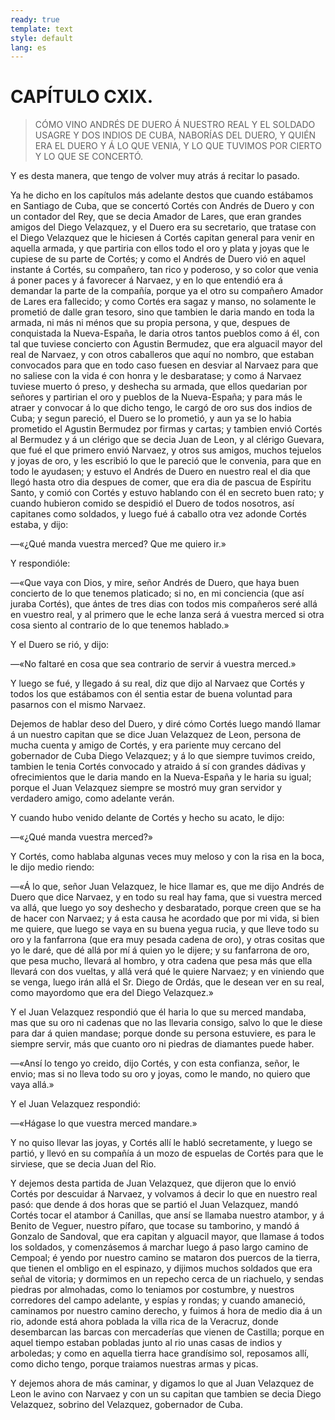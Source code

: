 ```yaml
---
ready: true
template: text
style: default
lang: es
---
```


# CAPÍTULO CXIX.

> CÓMO VINO ANDRÉS DE DUERO Á NUESTRO REAL Y EL SOLDADO USAGRE Y DOS
> INDIOS DE CUBA, NABORÍAS DEL DUERO, Y QUIÉN ERA EL DUERO Y Á LO QUE
> VENIA, Y LO QUE TUVIMOS POR CIERTO Y LO QUE SE CONCERTÓ.


Y es desta manera, que tengo de volver muy atrás á recitar lo pasado.

Ya he dicho en los capítulos más adelante destos que cuando estábamos
en Santiago de Cuba, que se concertó Cortés con Andrés de Duero y con
un contador del Rey, que se decia Amador de Lares, que eran grandes
amigos del Diego Velazquez, y el Duero era su secretario, que tratase
con el Diego Velazquez que le hiciesen á Cortés capitan general para
venir en aquella armada, y que partiria con ellos todo el oro y plata y
joyas que le cupiese de su parte de Cortés; y como el Andrés de Duero
vió en aquel instante á Cortés, su compañero, tan rico y poderoso, y
so color que venia á poner paces y á favorecer á Narvaez, y en lo que
entendió era á demandar la parte de la compañía, porque ya el otro
su compañero Amador de Lares era fallecido; y como Cortés era sagaz
y manso, no solamente le prometió de dalle gran tesoro, sino que
tambien le daria mando en toda la armada, ni más ni ménos que su propia
persona, y que, despues de conquistada la Nueva-España, le daria otros
tantos pueblos como á él, con tal que tuviese concierto con Agustin
Bermudez, que era alguacil mayor del real de Narvaez, y con otros
caballeros que aquí no nombro, que estaban convocados para que en todo
caso fuesen en desviar al Narvaez para que no saliese con la vida é
con honra y le desbaratase; y como á Narvaez tuviese muerto ó preso, y
deshecha su armada, que ellos quedarian por señores y partirian el oro
y pueblos de la Nueva-España; y para más le atraer y convocar á lo que
dicho tengo, le cargó de oro sus dos indios de Cuba; y segun pareció,
el Duero se lo prometió, y aun ya se lo habia prometido el Agustin
Bermudez por firmas y cartas; y tambien envió Cortés al Bermudez y á un
clérigo que se decia Juan de Leon, y al clérigo Guevara, que fué el
que primero envió Narvaez, y otros sus amigos, muchos tejuelos y joyas
de oro, y les escribió lo que le pareció que le convenia, para que en
todo le ayudasen; y estuvo el Andrés de Duero en nuestro real el dia
que llegó hasta otro dia despues de comer, que era dia de pascua de
Espíritu Santo, y comió con Cortés y estuvo hablando con él en secreto
buen rato; y cuando hubieron comido se despidió el Duero de todos
nosotros, así capitanes como soldados, y luego fué á caballo otra vez
adonde Cortés estaba, y dijo:

—«¿Qué manda vuestra merced? Que me quiero ir.»

Y respondióle:

—«Que vaya con Dios, y mire, señor Andrés de Duero, que haya buen
concierto de lo que tenemos platicado; si no, en mi conciencia (que así
juraba Cortés), que ántes de tres dias con todos mis compañeros seré
allá en vuestro real, y al primero que le eche lanza será á vuestra
merced si otra cosa siento al contrario de lo que tenemos hablado.»

Y el Duero se rió, y dijo:

—«No faltaré en cosa que sea contrario de servir á vuestra merced.»

Y luego se fué, y llegado á su real, diz que dijo al Narvaez que Cortés
y todos los que estábamos con él sentia estar de buena voluntad para
pasarnos con el mismo Narvaez.

Dejemos de hablar deso del Duero, y diré cómo Cortés luego mandó llamar
á un nuestro capitan que se dice Juan Velazquez de Leon, persona
de mucha cuenta y amigo de Cortés, y era pariente muy cercano del
gobernador de Cuba Diego Velazquez; y á lo que siempre tuvimos creido,
tambien le tenia Cortés convocado y atraido á sí con grandes dádivas
y ofrecimientos que le daria mando en la Nueva-España y le haria su
igual; porque el Juan Velazquez siempre se mostró muy gran servidor y
verdadero amigo, como adelante verán.

Y cuando hubo venido delante de Cortés y hecho su acato, le dijo:

—«¿Qué manda vuestra merced?»

Y Cortés, como hablaba algunas veces muy meloso y con la risa en la
boca, le dijo medio riendo:

—«Á lo que, señor Juan Velazquez, le hice llamar es, que me dijo Andrés
de Duero que dice Narvaez, y en todo su real hay fama, que si vuestra
merced va allá, que luego yo soy deshecho y desbaratado, porque creen
que se ha de hacer con Narvaez; y á esta causa he acordado que por mi
vida, si bien me quiere, que luego se vaya en su buena yegua rucia, y
que lleve todo su oro y la fanfarrona (que era muy pesada cadena de
oro), y otras cositas que yo le daré, que dé allá por mí á quien yo le
dijere; y su fanfarrona de oro, que pesa mucho, llevará al hombro, y
otra cadena que pesa más que ella llevará con dos vueltas, y allá verá
qué le quiere Narvaez; y en viniendo que se venga, luego irán allá el
Sr. Diego de Ordás, que le desean ver en su real, como mayordomo que
era del Diego Velazquez.»

Y el Juan Velazquez respondió que él haria lo que su merced mandaba,
mas que su oro ni cadenas que no las llevaria consigo, salvo lo que
le diese para dar á quien mandase; porque donde su persona estuviere,
es para le siempre servir, más que cuanto oro ni piedras de diamantes
puede haber.

—«Ansí lo tengo yo creido, dijo Cortés, y con esta confianza, señor, le
envio; mas si no lleva todo su oro y joyas, como le mando, no quiero
que vaya allá.»

Y el Juan Velazquez respondió:

—«Hágase lo que vuestra merced mandare.»

Y no quiso llevar las joyas, y Cortés allí le habló secretamente, y
luego se partió, y llevó en su compañía á un mozo de espuelas de Cortés
para que le sirviese, que se decia Juan del Rio.

Y dejemos desta partida de Juan Velazquez, que dijeron que lo envió
Cortés por descuidar á Narvaez, y volvamos á decir lo que en nuestro
real pasó: que dende á dos horas que se partió el Juan Velazquez,
mandó Cortés tocar el atambor á Canillas, que ansí se llamaba nuestro
atambor, y á Benito de Veguer, nuestro pífaro, que tocase su tamborino,
y mandó á Gonzalo de Sandoval, que era capitan y alguacil mayor, que
llamase á todos los soldados, y comenzásemos á marchar luego á paso
largo camino de Cempoal; é yendo por nuestro camino se mataron dos
puercos de la tierra, que tienen el ombligo en el espinazo, y dijimos
muchos soldados que era señal de vitoria; y dormimos en un repecho
cerca de un riachuelo, y sendas piedras por almohadas, como lo teniamos
por costumbre, y nuestros corredores del campo adelante, y espías y
rondas; y cuando amaneció, caminamos por nuestro camino derecho, y
fuimos á hora de medio dia á un rio, adonde está ahora poblada la villa
rica de la Veracruz, donde desembarcan las barcas con mercaderías que
vienen de Castilla; porque en aquel tiempo estaban pobladas junto al
rio unas casas de indios y arboledas; y como en aquella tierra hace
grandísimo sol, reposamos allí, como dicho tengo, porque traiamos
nuestras armas y picas.

Y dejemos ahora de más caminar, y digamos lo que al Juan Velazquez de
Leon le avino con Narvaez y con un su capitan que tambien se decia
Diego Velazquez, sobrino del Velazquez, gobernador de Cuba.
